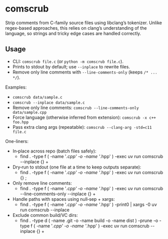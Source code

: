comscrub
=========

Strip comments from C-family source files using libclang’s tokenizer. Unlike
regex-based approaches, this relies on clang’s understanding of the language,
so strings and tricky edge cases are handled correctly.

Usage
-----

- CLI: `comscrub file.c` (or `python -m comscrub file.c`).
- Prints to stdout by default; use `--inplace` to rewrite files.
- Remove only line comments with `--line-comments-only` (keeps `/* ... */`).

Examples:

- `comscrub data/sample.c`
- `comscrub --inplace data/sample.c`
- Remove only line comments: `comscrub --line-comments-only data/sample.cpp`
- Force language (otherwise inferred from extension): `comscrub -x c++ foo.hpp`
- Pass extra clang args (repeatable): `comscrub --clang-arg -std=c11 file.c`


One-liners:

- In‑place across repo (batch files safely):
   - find . -type f \( -name '*.cpp' -o -name '*.hpp' \) -exec uv run comscrub --inplace {} +
- Dry‑run to stdout (one file at a time to keep outputs separate):
   - find . -type f \( -name '*.cpp' -o -name '*.hpp' \) -exec uv run comscrub {} \;
- Only remove line comments:
   - find . -type f \( -name '*.cpp' -o -name '*.hpp' \) -exec uv run comscrub --line-comments-only --inplace {} +
- Handle paths with spaces using null‑sep + xargs:
   - find . -type f \( -name '*.cpp' -o -name '*.hpp' \) -print0 | xargs -0 uv run comscrub --inplace
- Exclude common build/VC dirs:
   - find . -type d \( -name .git -o -name build -o -name dist \) -prune -o -type f \( -name '*.cpp' -o -name '*.hpp' \) -exec uv run comscrub --inplace {} +

